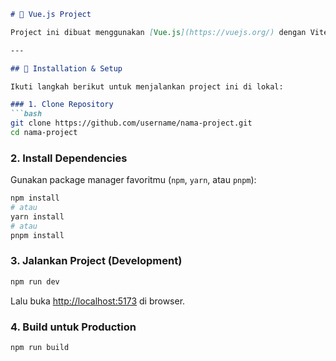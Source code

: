 ````markdown
# 🚀 Vue.js Project

Project ini dibuat menggunakan [Vue.js](https://vuejs.org/) dengan Vite sebagai build tool.

---

## 🔧 Installation & Setup

Ikuti langkah berikut untuk menjalankan project ini di lokal:

### 1. Clone Repository
```bash
git clone https://github.com/username/nama-project.git
cd nama-project
````

### 2. Install Dependencies

Gunakan package manager favoritmu (`npm`, `yarn`, atau `pnpm`):

```bash
npm install
# atau
yarn install
# atau
pnpm install
```

### 3. Jalankan Project (Development)

```bash
npm run dev
```

Lalu buka [http://localhost:5173](http://localhost:5173) di browser.

### 4. Build untuk Production

```bash
npm run build
```
